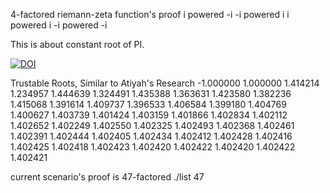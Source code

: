 4-factored riemann-zeta function's proof
i powered -i
-i powered i
i powered i
-i powered -i

This is about constant root of PI.


[![DOI](https://zenodo.org/badge/DOI/10.5281/zenodo.11518808.svg)](https://doi.org/10.5281/zenodo.11518808)

Trustable Roots, Similar to Atiyah's Research
-1.000000
1.000000
1.414214
1.234957
1.444639
1.324491
1.435388
1.363631
1.423580
1.382236
1.415068
1.391614
1.409737
1.396533
1.406584
1.399180
1.404769
1.400627
1.403739
1.401424
1.403159
1.401866
1.402834
1.402112
1.402652
1.402249
1.402550
1.402325
1.402493
1.402368
1.402461
1.402391
1.402444
1.402405
1.402434
1.402412
1.402428
1.402416
1.402425
1.402418
1.402423
1.402420
1.402422
1.402420
1.402422
1.402421

current scenario's proof is 47-factored
./list 47
